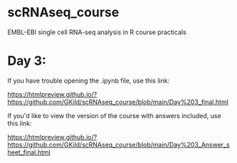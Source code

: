 # scRNAseq_course
EMBL-EBI single cell RNA-seq analysis in R course practicals

# Day 3:

If you have trouble opening the .ipynb file, use this link: 

https://htmlpreview.github.io/?https://github.com/GKild/scRNAseq_course/blob/main/Day%203_final.html

If you'd like to view the version of the course with answers included, use this link: 

https://htmlpreview.github.io/?https://github.com/GKild/scRNAseq_course/blob/main/Day%203_Answer_sheet_final.html

